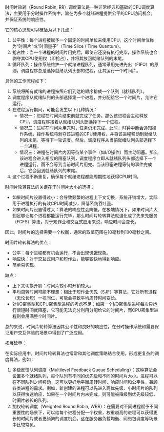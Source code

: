 
时间片轮转（Round Robin, RR）调度算法是一种非常经典和基础的CPU调度算法，主要用于分时操作系统中，旨在为多个就绪进程提供公平的CPU访问机会，并保证系统的响应性。

它的核心思想可以概括为以下几点：

1.  公平性：每个进程被赋予一个固定的时间单位来使用CPU，这个时间单位称为“时间片”或“时间量子”（Time Slice / Time Quantum）。
2.  抢占性：当一个进程的时间片用完后，即使它还没有执行完毕，操作系统也会剥夺其CPU使用权（即抢占），并将其放回就绪队列的末尾。
3.  循环队列：操作系统维护一个就绪进程队列，通常采用先进先出（FIFO）的原则。调度程序总是选择就绪队列头部的进程，让其运行一个时间片。

具体的工作流程如下：

1.  系统将所有就绪的进程按照它们到达的顺序排成一个队列（就绪队列）。
2.  调度程序从就绪队列的头部选择第一个进程，并分配给它一个时间片，允许它运行。
3.  在进程运行期间，可能会发生以下几种情况：
    *   情况一：进程在时间片结束前就完成了任务。那么该进程会主动释放CPU，调度程序接着从就绪队列头部选择下一个进程。
    *   情况二：进程在时间片用完时，任务仍未完成。此时，时钟中断会通知操作系统，操作系统将剥夺该进程的CPU使用权，并将该进程移动到就绪队列的末尾，等待下一轮调度。然后，调度程序从当前就绪队列头部选择下一个进程。
    *   情况三：进程在时间片内因等待某个事件（如I/O操作）而主动阻塞。那么该进程会进入相应的阻塞队列，调度程序立即从就绪队列头部选择下一个进程运行，而不会等到当前时间片用完。当该阻塞进程等待的事件完成后，它会回到就绪队列的末尾。
4.  这个过程不断重复，确保每个就绪进程都能周期性地获得CPU时间。

时间片轮转算法的关键在于时间片大小的选择：

*   如果时间片设置得过小：会导致频繁的进程上下文切换，系统开销增大，实际用于进程执行的有效CPU时间减少，降低系统吞吐量。
*   如果时间片设置得过大：算法的响应性会降低。在极端情况下，如果时间片大到足够让每个进程都能运行完毕，那么时间片轮转算法就退化成了先来先服务（FCFS）算法，对于短作业和交互式应用来说，响应时间会变长。

因此，时间片的选择需要一个权衡，通常的取值范围在10毫秒到100毫秒之间。

时间片轮转算法的优点：

*   公平：每个进程都有机会运行，不会出现饥饿现象。
*   响应快：对于交互式用户和短作业，能够较快地得到响应。
*   简单易实现。

缺点：

*   上下文切换开销：时间片较小时开销较大。
*   平均周转时间可能不理想：相比于短作业优先（SJF）等算法，它对所有进程（无论长短）一视同仁，可能会导致平均周转时间变长。
*   对I/O密集型和CPU密集型进程的考虑不足：如果一个I/O密集型进程每次只运行很短时间就阻塞，它可能无法充分利用分配给它的时间片，而CPU密集型进程则会用满整个时间片。

总的来说，时间片轮转算法因其公平性和良好的响应性，在分时操作系统和需要保证用户交互体验的场景中得到了广泛应用。

拓展延申：

在实际应用中，时间片轮转算法也常常和其他调度策略结合使用，形成更复杂的调度算法，例如：

1.  多级反馈队列调度（Multilevel Feedback Queue Scheduling）：这种算法会设置多个就绪队列，每个队列有不同的优先级和不同的时间片大小。进程可以在不同队列之间移动，这可以更好地平衡周转时间、响应时间和公平性，兼顾各类进程的需求。例如，新创建的进程可以先进入高优先级、小时间片的队列以获得快速响应，如果在一个时间片内未完成，则可能被降级到优先级较低、时间片较长的队列。
2.  加权轮转调度（Weighted Round Robin, WRR）：在需要对不同进程赋予不同重要性的场景下，可以给每个进程分配一个权重，权重越高的进程可以获得更长的时间片或者更频繁的调度机会。这在服务器负载均衡、网络包调度等场景中比较常见。
